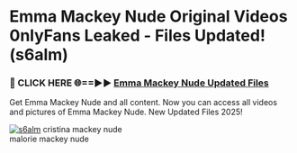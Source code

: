 # Emma Mackey Nude Original Videos 0nlyFans Leaked - Files Updated! (s6alm)

<h3>🔴 CLICK HERE 🌐==►► <a href="https://tinyurl.com/yrmya6cz" rel="nofollow">Emma Mackey Nude Updated Files</a></h3>

Get Emma Mackey Nude and all content. Now you can access all videos and pictures of Emma Mackey Nude. New Updated Files 2025!

[![s6alm](https://i.imgur.com/FMdXYCs.gif)](https://tinyurl.com/yrmya6cz)
cristina mackey nude<br>
malorie mackey nude